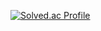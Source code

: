 [![Solved.ac Profile](http://mazassumnida.wtf/api/v2/generate_badge?boj=wjdwns1107)](https://solved.ac/wjdwns1107/)
